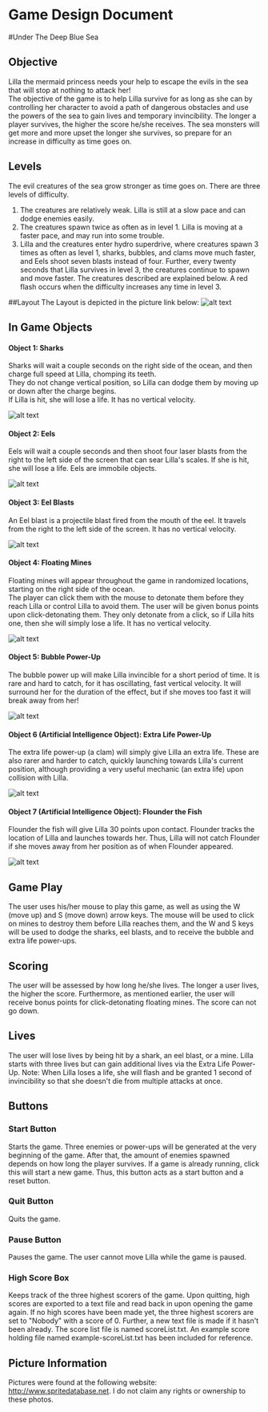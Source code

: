 # Game Design Document

#Under The Deep Blue Sea

## Objective
Lilla the mermaid princess needs your help to escape the evils in the sea that will stop at nothing to attack her!  
The objective of the game is to help Lilla survive for as long as she can by controlling her character to 
avoid a path of dangerous obstacles and use the powers of the sea to gain lives and temporary invincibility.  The longer a 
player survives, the higher the score he/she receives.  The sea monsters will get more and more upset the longer she 
survives, so prepare for an increase in difficulty as time goes on.

## Levels
The evil creatures of the sea grow stronger as time goes on.  There are three levels of difficulty.
1. The creatures are relatively weak.  Lilla is still at a slow pace and can dodge enemies easily.
2. The creatures spawn twice as often as in level 1.  Lilla is moving at a faster pace, and may run into some trouble.
3. Lilla and the creatures enter hydro superdrive, where creatures spawn 3 times as often as level 1, sharks, bubbles,
and clams move much faster, and Eels shoot seven blasts instead of four.  Further, every twenty seconds that Lilla survives
in level 3, the creatures continue to spawn and move faster. The creatures described are explained below.  A red flash occurs
when the difficulty increases any time in level 3.

##Layout
The Layout is depicted in the picture link below:
![alt text](./GamePictures/Layout.png "Game Layout")

## In Game Objects
#### Object 1: Sharks
Sharks will wait a couple seconds on the right side of the ocean, and then charge full speed at Lilla, chomping its teeth.  
They do not change vertical position, so Lilla can dodge them by moving up or down after the charge begins.  
If Lilla is hit, she will lose a life.  It has no vertical velocity.

![alt text](./GamePictures/Shark/Shark3.png "Shark")

#### Object 2: Eels
Eels will wait a couple seconds and then shoot four laser blasts from the right to the left side of the screen that 
can sear Lilla's scales.  If she is hit, she will lose a life.  Eels are immobile objects.

![alt text](./GamePictures/Eel/Eel3.png "Eel")

#### Object 3: Eel Blasts
An Eel blast is a projectile blast fired from the mouth of the eel.  It travels from the right to the left side of the
screen.  It has no vertical velocity.

![alt text](./GamePictures/EelBlast/EelBlast1.png "Blast")

#### Object 4: Floating Mines
Floating mines will appear throughout the game in randomized locations, starting on the right side of the ocean.  
The player can click them with the mouse to detonate them before they reach Lilla or control Lilla to avoid them. 
 The user will be given bonus points upon click-detonating them.  They only detonate from a click, so if Lilla hits one,
 then she will simply lose a life.  It has no vertical velocity.

![alt text](./GamePictures/Mine/Mine.png "Floating Mine")
  
#### Object 5: Bubble Power-Up
The bubble power up will make Lilla invincible for a short period of time.  It is rare and hard to catch, for it has oscillating,
fast vertical velocity.  It will surround her for the duration of the effect, but if she moves too fast it will break away 
from her!

![alt text](./GamePictures/Bubble/Bubble.png "Bubble")

#### Object 6 (Artificial Intelligence Object): Extra Life Power-Up
The extra life power-up (a clam) will simply give Lilla an extra life.  These are also rarer and harder to catch, quickly
launching towards Lilla's current position, although providing a very useful mechanic (an extra life) upon collision with 
Lilla.

![alt text](./GamePictures/Clam/Clam.png "Clam")

#### Object 7 (Artificial Intelligence Object): Flounder the Fish
Flounder the fish will give Lilla 30 points upon contact.  Flounder tracks the location of Lilla and launches towards her.
Thus, Lilla will not catch Flounder if she moves away from her position as of when Flounder appeared.

![alt text](./GamePictures/Flounder/Flounder.png "Flounder")

## Game Play
The user uses his/her mouse to play this game, as well as using the W (move up) and S (move down) arrow keys.  The mouse 
will be used to click on mines to destroy them before Lilla reaches them, and the W and S keys will be used to dodge the
 sharks, eel blasts, and to receive the bubble and extra life power-ups.

## Scoring
The user will be assessed by how long he/she lives. The longer a user lives, the higher the score.  Furthermore, as mentioned
 earlier, the user will receive bonus points for click-detonating floating mines.  The score can not go down.

## Lives
The user will lose lives by being hit by a shark, an eel blast, or a mine.  Lilla starts with three lives but can gain 
additional lives via the Extra Life Power-Up.  Note: When Lilla loses a life, she will flash and be granted 1 second of 
invincibility so that she doesn't die from multiple attacks at once.

## Buttons
### Start Button
Starts the game.  Three enemies or power-ups will be generated at the very beginning of the game.  After that, the amount of
enemies spawned depends on how long the player survives.  If a game is already running, click this will start a new game.
Thus, this button acts as a start button and a reset button.
### Quit Button
Quits the game.
### Pause Button
Pauses the game.  The user cannot move Lilla while the game is paused.
### High Score Box
Keeps track of the three highest scorers of the game.  Upon quitting, high scores are exported to a text file and read back in
upon opening the game again.  If no high scores have been made yet, the three highest scorers are set to "Nobody" with a score of 0.
Further, a new text file is made if it hasn't been already.  The score list file is named scoreList.txt.  An example score
holding file named example-scoreList.txt has been included for reference.

## Picture Information
Pictures were found at the following website: http://www.spritedatabase.net. I do not claim any rights or ownership
to these photos.

